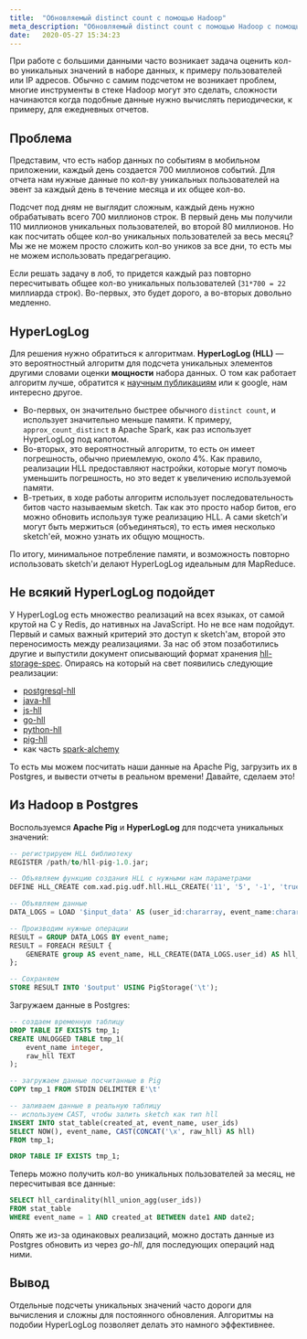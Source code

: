 ```yaml
---
title:  "Обновляемый distinct count с помощью Hadoop"
meta_description: "Обновляемый distinct count с помощью Hadoop с помощью HyperLogLog"
date:   2020-05-27 15:34:23
---
```


При работе с большими данными часто возникает задача оценить кол-во уникальных значений в наборе данных, к примеру пользователей или IP адресов. Обычно с самим подсчетом не возникает проблем, многие инструменты в стеке Hadoop могут это сделать, сложности начинаются когда подобные данные нужно вычислять периодически, к примеру, для ежедневных отчетов.

## Проблема
Представим, что есть набор данных по событиям в мобильном приложении, каждый день создается 700 миллионов событий. Для отчета нам нужные данные по кол-ву уникальных пользователей на эвент за каждый день в течение месяца и их общее кол-во.

Подсчет под дням не выглядит сложным, каждый день нужно обрабатывать всего 700 миллионов строк. В первый день мы получили 110 миллионов уникальных пользователей, во второй 80 миллионов. Но как посчитать общее кол-во уникальных пользователей за весь месяц? Мы же не можем просто сложить кол-во уников за все дни, то есть мы не можем использовать предагрегацию.

Если решать задачу в лоб, то придется каждый раз повторно пересчитывать общее кол-во уникальных пользователей (`31*700 = 22` миллиарда строк). Во-первых, это будет дорого, а во-вторых довольно медленно.

## HyperLogLog
Для решения нужно обратиться к алгоритмам. **HyperLogLog (HLL)** — это вероятностный алгоритм для подсчета уникальных элементов другими словами оценки **мощности** набора данных. О том как работает алгоритм лучше, обратится к [научным публикациям](http://algo.inria.fr/flajolet/Publications/FlFuGaMe07.pdf) или к google, нам интересно другое. 

* Во-первых, он значительно быстрее обычного `distinct count`, и использует значительно меньше памяти. К примеру, `approx_count_distinct` в Apache Spark, как раз использует HyperLogLog под капотом.
* Во-вторых, это вероятностный алгоритм, то есть он имеет погрешность, обычно приемлемую, около 4%. Как правило, реализации HLL предоставляют настройки, которые могут помочь уменьшить погрешность, но это ведет к увеличению используемой памяти.
* В-третьих, в ходе работы алгоритм использует последовательность битов часто называемым sketch. Так как это просто набор битов, его можно обновить используя туже реализацию HLL. A сами sketch'и могут быть мержиться (объединяться), то есть имея несколько sketch'ей, можно узнать их общую мощность.

По итогу, минимальное потребление памяти, и возможность повторно использовать sketch'и делают HyperLogLog идеальным для MapReduce.

## Не всякий HyperLogLog подойдет
У HyperLogLog есть множество реализаций на всех языках, от самой крутой на C у Redis, до нативных на JavaScript. Но не все нам подойдут. Первый и самых важный критерий это доступ к sketch'ам, второй это переносимость между реализациями. За нас об этом позаботились другие и выпустили документ описывающий формат хранения [hll-storage-spec](https://github.com/aggregateknowledge/hll-storage-spec/blob/v1.0.0/STORAGE.md). Опираясь на который на свет появились следующие реализации:
* [postgresql-hll](https://github.com/citusdata/postgresql-hll)
* [java-hll](https://github.com/aggregateknowledge/java-hll)
* [js-hll](https://github.com/aggregateknowledge/js-hll)
* [go-hll](https://github.com/segmentio/go-hll)
* [python-hll](https://github.com/AdRoll/python-hll)
* [pig-hll](https://github.com/xadrnd/pig-hll)
* как часть [spark-alchemy](https://github.com/swoop-inc/spark-alchemy/)

То есть мы можем посчитать наши данные на Apache Pig, загрузить их в Postgres, и вывести отчеты в реальном времени! Давайте, сделаем это!

## Из Hadoop в Postgres
Воспользуемся **Apache Pig** и **HyperLogLog** для подсчета уникальных значений:

```sql
-- регистрируем HLL библиотеку
REGISTER /path/to/hll-pig-1.0.jar;

-- Объявляем функцию создания HLL с нужными нам параметрами
DEFINE HLL_CREATE com.xad.pig.udf.hll.HLL_CREATE('11', '5', '-1', 'true');

-- Объявляем данные
DATA_LOGS = LOAD '$input_data' AS (user_id:chararray, event_name:chararray);

-- Производим нужные операции
RESULT = GROUP DATA_LOGS BY event_name;
RESULT = FOREACH RESULT {
    GENERATE group AS event_name, HLL_CREATE(DATA_LOGS.user_id) AS hll_sketch;
};

-- Сохраняем
STORE RESULT INTO '$output' USING PigStorage('\t');
```

Загружаем данные в Postgres:

```sql
-- создаем временную таблицу
DROP TABLE IF EXISTS tmp_1;
CREATE UNLOGGED TABLE tmp_1(
    event_name integer,
    raw_hll TEXT
);

-- загружаем данные посчитанные в Pig
COPY tmp_1 FROM STDIN DELIMITER E'\t'

-- заливаем данные в реальную таблицу
-- используем CAST, чтобы залить sketch как тип hll 
INSERT INTO stat_table(created_at, event_name, user_ids)
SELECT NOW(), event_name, CAST(CONCAT('\x', raw_hll) AS hll)
FROM tmp_1;

DROP TABLE IF EXISTS tmp_1;
```

Теперь можно получить кол-во уникальных пользователей за месяц, не пересчитывая все данные:

```sql
SELECT hll_cardinality(hll_union_agg(user_ids)) 
FROM stat_table
WHERE event_name = 1 AND created_at BETWEEN date1 AND date2;
```

Опять же из-за одинаковых реализаций, можно достать данные из Postgres обновить из через _go-hll_, для последующих операций над ними.

## Вывод
Отдельные подсчеты уникальных значений часто дороги для вычисления и сложны для постоянного обновления. Алгоритмы на подобии HyperLogLog позволяет делать это намного эффективнее.

